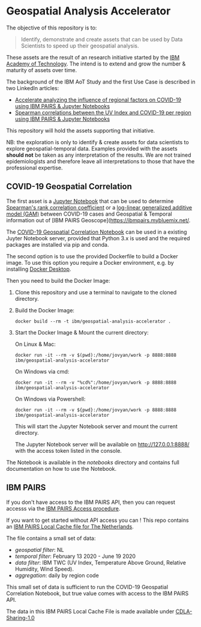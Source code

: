 # Geospatial Analysis Accelerator
The objective of this repository is to:

>Identify, demonstrate and create assets that can be used by Data Scientists to speed up their geospatial analysis.

These assets are the result of an research initiative started by the [IBM Academy of Technology](https://www.ibm.com/blogs/academy-of-technology/{target='_blank'}). The intend is to extend and grow the number & maturity of assets over time.

The background of the IBM AoT Study and the first Use Case is described in two LinkedIn articles:

- [Accelerate analyzing the influence of regional factors on COVID-19 using IBM PAIRS & Jupyter Notebooks](https://www.linkedin.com/pulse/accelerate-analyzing-influence-regional-factors-using-marc-fiammante/)
- [Spearman correlations between the UV Index and COVID-19 per region using IBM PAIRS & Jupyter Notebooks](https://www.linkedin.com/pulse/spearman-correlations-between-uv-index-covid-19-per-mazin-phd-mmt)

This repository will hold the assets supporting that initiative. 

NB: the exploration is only to identify & create assets for data scientists to explore geospatial-temporal data. Examples provided with the assets **should not** be taken as any interpretation of the results. We are not trained epidemiologists and therefore leave all interpretations to those that have the professional expertise.

## COVID-19 Geospatial Correlation
The first asset is a [Jupyter Notebook](https://jupyter.org/) that can be used to determine [Spearman's rank correlation coefficient](https://en.wikipedia.org/wiki/Spearman%27s_rank_correlation_coefficient) or a [log-linear generalized additive model (GAM)](https://en.wikipedia.org/wiki/Generalized_additive_model) between COVID-19 cases and Geospatial & Temporal information out of [IBM PAIRS Geoscope](https://ibmpairs.mybluemix.net/.

The [COVID-19 Geospatial Correlation Notebook](https://github.com/ibm/geospatial-analysis-accelerator/notebooks/COVID-19_Geospatial_Correlation.ipynb) can be used in a existing Juyter Notebook server, provided that Python 3.x is used and the required packages are installed via pip and conda.

The second option is to use the provided Dockerfile to build a Docker image. To use this option you require a Docker environment, e.g. by installing [Docker Desktop](https://www.docker.com/products/docker-desktop).

Then you need to build the Docker Image:

1. Clone this repository and use a terminal to navigate to the cloned directory.

2. Build the Docker Image:
    ```
    docker build --rm -t ibm/geospatial-analysis-accelerator .
    ```
3. Start the Docker Image & Mount the current directory:

    On Linux & Mac:
    ```
    docker run -it --rm -v $(pwd):/home/jovyan/work -p 8888:8888 ibm/geospatial-analysis-accelerator
    ```
    On Windows via cmd:
    ```
    docker run -it --rm -v "%cd%":/home/jovyan/work -p 8888:8888 ibm/geospatial-analysis-accelerator
    ```
    On Windows via Powershell:
    ```
    docker run -it --rm -v ${pwd}:/home/jovyan/work -p 8888:8888 ibm/geospatial-analysis-accelerator
    ```

    This will start the Jupyter Notebook server and mount the current directory.
    
    The Jupyter Notebook server will be available on http://127.0.0.1:8888/ with the access token listed in the console.

The Notebook is available in the *notebooks* directory and contains full documentation on how to use the Notebook.

## IBM PAIRS
If you don't have access to the IBM PAIRS API, then you can request accesss via the [IBM PAIRS Access procedure](IBMPAIRS-Access.md).

If you want to get started without API access you can ! This repo contains an [IBM PAIRS Local Cache file for The Netherlands](/data/NL/IBMPAIRS_LocalCache.csv).

The file contains a small set of data:
- *geospatial filter*: NL
- *temporal filter*: February 13 2020 - June 19 2020
- *data filter*: IBM TWC (UV Index, Temperature Above Ground, Relative Humidity, Wind Speed).
- *aggregation*: daily by region code 

This small set of data is sufficient to run the COVID-19 Geospatial Correlation Notebook, but true value comes with access to the IBM PAIRS API.

The data in this IBM PAIRS Local Cache File is made available under [CDLA-Sharing-1.0](https://cdla.io/sharing-1-0/)
